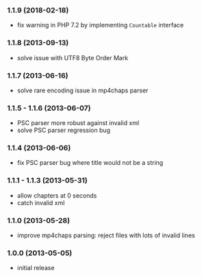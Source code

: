 ### 1.1.9 (2018-02-18)

* fix warning in PHP 7.2 by implementing `Countable` interface

### 1.1.8 (2013-09-13)

* solve issue with UTF8 Byte Order Mark

### 1.1.7 (2013-06-16)

* solve rare encoding issue in mp4chaps parser

### 1.1.5 - 1.1.6 (2013-06-07)

* PSC parser more robust against invalid xml
* solve PSC parser regression bug

### 1.1.4 (2013-06-06)

* fix PSC parser bug where title would not be a string

### 1.1.1 - 1.1.3 (2013-05-31)

* allow chapters at 0 seconds
* catch invalid xml

### 1.1.0 (2013-05-28)

* improve mp4chaps parsing: reject files with lots of invalid lines

### 1.0.0 (2013-05-05)

* initial release
